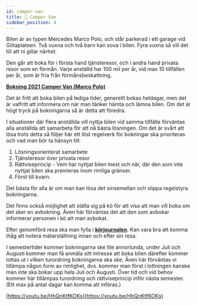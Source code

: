 ```yaml
---
id: camper-van
title: 🚙 Camper Van
sidebar_position: 4
---
```


Bilen är av typen Mercedes Marco Polo, och står parkerad i ett garage vid Götaplatsen. Två vuxna och två barn kan sova i bilen. Fyra vuxna så vill det till att ni gillar närhet.

Den går att boka för i första hand tjänsteresor, och i andra hand privata resor som en förmån. Varje anställd har 100 mil per år, vid max 10 tillfällen per år, som är fria från förmånsbeskattning.

__[Bokning 2021 Camper Van (Marco Polo)](https://docs.google.com/spreadsheets/u/1/d/1uvEo7B1tF6dgC7VC2a8UOCK1Wg4pYgMUA3y1uL4g2u4/edit)__

Det är fritt att boka bilen på lediga tider, generellt bokas heldagar, men det är valfritt att informera om när man tänker hämta och lämna bilen. Om det är högt tryck på bokningarna så är detta att föredra.

I situationer där flera anställda vill nyttja bilen vid samma tillfälle förväntas alla anställda att samarbeta för att nå bästa lösningen. Om det är svårt att lösa trots detta så följer här ett löst regelverk för bokningar ska prioriteras och vad man bör ta hänsyn till:

1. Lösningsorienterat samarbete
2. Tjänsteresor över privata resor
3. Rättviseprincip - Vem har nyttjat bilen mest och när, där den som inte nyttjat bilen ska premieras inom rimliga gränser.
4. Först till kvarn.

Det bästa för alla är om man kan lösa det sinsemellan och slippa regelstyra bokningarna.

Det finns också möjlighet att ställa sig på kö för att visa att man vill boka om det sker en avbokning. Även här förväntas det att den som avbokar informerar personen i kö att man avbokat.

Efter genomförd resa ska man fylla i __[körjournalen](https://docs.google.com/spreadsheets/u/1/d/1xyWg1aYfEB1XsPSyUQywOCTJhh-2rTXyhDYqbHJQy2c/edit)__. Kan vara bra att komma ihåg att notera mätarställning innan och efter sin resa.

I semestertider kommer bokningarna ske lite annorlunda, under Juli och Augusti kommer man få anmäla sitt intresse att boka bilen därefter kommer lottas ut i vilken turordning bokningarna ska ske. Även här förväntas vi tillämpa någon form av rimlighet, dvs. kommer man först i lottningen kanske man inte ska bokar upp hela Juli och Augusti. Över tid och vid behov kommer här tillämpas turordning och rättviseprincip inför nästa semester. (Ett max på antal dagar kan komma att införas.)

[https://youtu.be/HhQnKtfKOKs](https://youtu.be/HhQnKtfKOKs)
